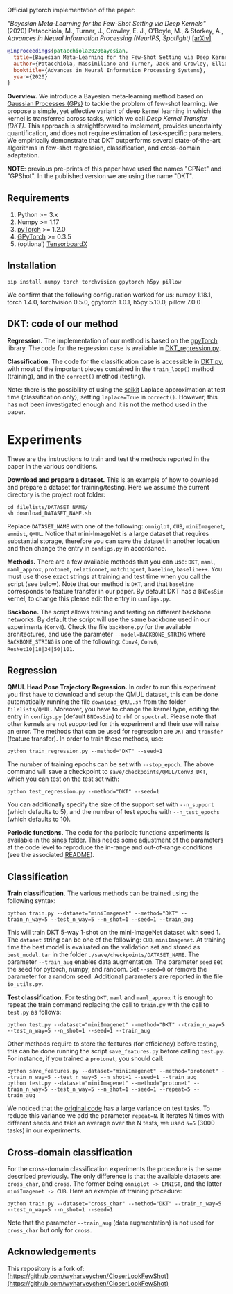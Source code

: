 Official pytorch implementation of the paper: 

*"Bayesian Meta-Learning for the Few-Shot Setting via Deep Kernels"* (2020) Patacchiola, M., Turner, J., Crowley, E. J., O'Boyle, M., & Storkey, A., *Advances in Neural Information Processing (NeurIPS, Spotlight)* [[arXiv]](https://arxiv.org/abs/1910.05199)

```bibtex
@inproceedings{patacchiola2020bayesian,
  title={Bayesian Meta-Learning for the Few-Shot Setting via Deep Kernels},
  author={Patacchiola, Massimiliano and Turner, Jack and Crowley, Elliot J. and Storkey, Amos},
  booktitle={Advances in Neural Information Processing Systems},
  year={2020}
}
```

**Overview.** We introduce a Bayesian meta-learning method based on [Gaussian Processes (GPs)](https://en.wikipedia.org/wiki/Gaussian_process) to tackle the problem of few-shot learning. We propose a simple, yet effective variant of deep kernel learning in which the kernel is transferred across tasks, which we call *Deep Kernel Transfer (DKT)*. This approach is straightforward to implement, provides uncertainty quantification, and does not require estimation of task-specific parameters. We empirically demonstrate that DKT outperforms several state-of-the-art algorithms in few-shot regression, classification, and cross-domain adaptation.

**NOTE**: previous pre-prints of this paper have used the names "GPNet" and "GPShot". In the published version we are using the name "DKT".

Requirements
-------------

1. Python >= 3.x
2. Numpy >= 1.17
3. [pyTorch](https://pytorch.org/) >= 1.2.0
4. [GPyTorch](https://gpytorch.ai/) >= 0.3.5
5. (optional) [TensorboardX](https://pypi.org/project/tensorboardX/) 
 

Installation
-------------

```
pip install numpy torch torchvision gpytorch h5py pillow
```

We confirm that the following configuration worked for us: numpy 1.18.1, torch 1.4.0, torchvision 0.5.0, gpytorch 1.0.1, h5py 5.10.0, pillow 7.0.0

DKT: code of our method
--------------------------

**Regression.** The implementation of our method is based on the [gpyTorch](https://gpytorch.ai/) library. The code for the regression case is available in [DKT_regression.py](./methods/DKT_regression.py).

**Classification.** The code for the classification case is accessible in [DKT.py](./methods/DKT.py), with most of the important pieces contained in the `train_loop()` method (training), and in the `correct()` method (testing). 

Note: there is the possibility of using the [scikit](https://scikit-learn.org/stable/modules/gaussian_process.html) Laplace approximation at test time (classification only), setting `laplace=True` in `correct()`. However, this has not been investigated enough and it is not the method used in the paper.

Experiments
============

These are the instructions to train and test the methods reported in the paper in the various conditions.

**Download and prepare a dataset.** This is an example of how to download and prepare a dataset for training/testing. Here we assume the current directory is the project root folder:

```
cd filelists/DATASET_NAME/
sh download_DATASET_NAME.sh
```

Replace `DATASET_NAME` with one of the following: `omniglot`, `CUB`, `miniImagenet`, `emnist`, `QMUL`. Notice that mini-ImageNet is a large dataset that requires substantial storage, therefore you can save the dataset in another location and then change the entry in `configs.py` in accordance.

**Methods.** There are a few available methods that you can use: `DKT`, `maml`, `maml_approx`, `protonet`, `relationnet`, `matchingnet`, `baseline`, `baseline++`. You must use those exact strings at training and test time when you call the script (see below). Note that our method is `DKT`, and that `baseline` corresponds to feature transfer in our paper. By default DKT has a `BNCosSim` kernel, to change this please edit the entry in `configs.py`.

**Backbone.** The script allows training and testing on different backbone networks. By default the script will use the same backbone used in our experiments (`Conv4`). Check the file `backbone.py` for the available architectures, and use the parameter `--model=BACKBONE_STRING` where `BACKBONE_STRING` is one of the following: `Conv4`, `Conv6`, `ResNet10|18|34|50|101`.

Regression
-----------

**QMUL Head Pose Trajectory Regression.** In order to run this experiment you first have to download and setup the QMUL dataset, this can be done automatically running the file `download_QMUL.sh` from the folder `filelists/QMUL`. Moreover, you have to change the kernel type, editing the entry in `configs.py` (default `BNCosSim`) to `rbf` or `spectral`. Please note that other kernels are not supported for this experiment and their use will raise an error. The methods that can be used for regression are `DKT` and `transfer` (feature transfer). In order to train these methods, use:

```
python train_regression.py --method="DKT" --seed=1
```

The number of training epochs can be set with `--stop_epoch`. The above command will  save a checkpoint to `save/checkpoints/QMUL/Conv3_DKT`, which you can test on the test set with:

```
python test_regression.py --method="DKT" --seed=1
```

You can additionally specify the size of the support set with `--n_support` (which defaults to 5), and the number of test epochs with `--n_test_epochs` (which defaults to 10). 


**Periodic functions.** The code for the periodic functions experiments is available in the [sines](./sines) folder. This needs some adjustment of the parameters at the code level to reproduce the in-range and out-of-range conditions (see the associated [README](./sines/README.md)).


Classification
---------------

**Train classification.** The various methods can be trained using the following syntax:

```
python train.py --dataset="miniImagenet" --method="DKT" --train_n_way=5 --test_n_way=5 --n_shot=1 --seed=1 --train_aug
```

This will train DKT 5-way 1-shot on the mini-ImageNet dataset with seed 1. The `dataset` string can be one of the following: `CUB`, `miniImagenet`. At training time the best model is evaluated on the validation set and stored as `best_model.tar` in the folder `./save/checkpoints/DATASET_NAME`. The parameter `--train_aug` enables data augmentation. The parameter `seed` set the seed for pytorch, numpy, and random. Set `--seed=0` or remove the parameter for a random seed. Additional parameters are reported in the file `io_utils.py`.

**Test classification.** For testing `DKT`, `maml` and `maml_approx` it is enough to repeat the train command replacing the call to `train.py` with the call to `test.py` as follows:

```
python test.py --dataset="miniImagenet" --method="DKT" --train_n_way=5 --test_n_way=5 --n_shot=1 --seed=1 --train_aug
```

Other methods require to store the features (for efficiency) before testing, this can be done running the script `save_features.py` before calling `test.py`. For instance, if you trained a `protonet`, you should call:

```
python save_features.py --dataset="miniImagenet" --method="protonet" --train_n_way=5 --test_n_way=5 --n_shot=1 --seed=1 --train_aug
python test.py --dataset="miniImagenet" --method="protonet" --train_n_way=5 --test_n_way=5 --n_shot=1 --seed=1 --repeat=5 --train_aug
```

We noticed that the [original code](https://github.com/wyharveychen/CloserLookFewShot) has a large variance on test tasks. To reduce this variance we add the parameter `repeat=N`. It iterates N times with different seeds and take an average over the N tests, we used `N=5` (3000 tasks) in our experiments.


Cross-domain classification
---------------------------

For the cross-domain classification experiments the procedure is the same described previously. The only difference is that the available datasets are: `cross_char`, and `cross`. The former being `omniglot -> EMNIST`, and the latter `miniImagenet -> CUB`. Here an example of training procedure:

```
python train.py --dataset="cross_char" --method="DKT" --train_n_way=5 --test_n_way=5 --n_shot=1 --seed=1
```

Note that the parameter `--train_aug` (data augmentation) is not used for `cross_char` but only for `cross`.

Acknowledgements
---------------

This repository is a fork of: [https://github.com/wyharveychen/CloserLookFewShot](https://github.com/wyharveychen/CloserLookFewShot)
